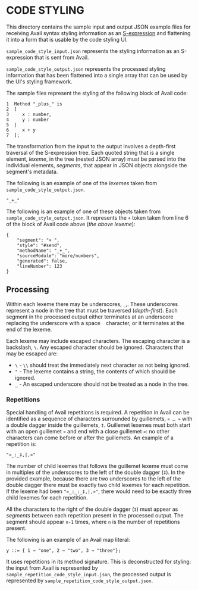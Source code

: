 CODE STYLING
=====================================================================

This directory contains the sample input and output JSON example files for 
receiving Avail syntax styling information as an 
[S-expression](https://en.wikipedia.org/wiki/S-expression) and flattening it
into a form that is usable by the code styling UI.

`sample_code_style_input.json` represents the styling information as an 
S-expression that is sent from Avail.

`sample_code_style_output.json` represents the processed styling information 
that
has been flattened into a single array that can be used by the UI's styling
framework.

The sample files represent the styling of the following block of Avail code:

```
1  Method "_plus_" is
2  [
3     x : number,
4     y : number
5  |
6     x + y
7  ];
```

The transformation from the input to the output involves a depth-first 
traversal of the S-expression tree. Each quoted string that is a single 
element, *lexeme*, in the tree (nested JSON array) must be parsed into the 
individual elements, *segments*, that appear in JSON objects alongside the
segment's metadata. 

The following is an example of one of the *lexemes* taken
from `sample_code_style_output.json`. 

```
"_+_"
```

The following is an example of one of these objects taken 
from `sample_code_style_output.json`. It represents the `+` token taken from 
line 6 of the block of Avail code above (*the above lexeme*):

```json5
{
    "segment": "+ ",
    "style": "#send",
    "methodName": "_+_",
    "sourceModule": "more/numbers",
    "generated": false,
    "lineNumber": 123
}
```

## Processing

Within each lexeme there may be underscores, `_`,. These underscores 
represent a node in the tree that must be traversed (*depth-first*). Each 
segment in the processed output either terminates at an underscore replacing 
the underscore with a space ` ` character, or it terminates at the end of the
lexeme.

Each lexeme may include escaped characters. The escaping character is a 
backslash, `\`. Any escaped character should be ignored. Characters that may 
be escaped are:

 * `\` - `\\` should treat the immediately next character as not being ignored.
 * `"` - The lexeme contains a string, the contents of which should be ignored.
 * `_` - An escaped underscore should not be treated as a node in the tree.

### Repetitions

Special handling of Avail repetitions is required. A repetition in Avail can be
identified as a sequence of characters surrounded by guillemets, `« … »` with a 
double dagger inside the guillemets, `‡`. Guillemet lexemes must both start with
an open guillemet `«` and end with a close guillemet `»`: no other characters 
can come before or after the guillemets. An example of a repetition is:
```
"«_:_‡,|,»"
```
The number of child lexemes that follows the guillemet lexeme must come in 
multiples of the underscores to the left of the double dagger (`‡`). In the 
provided example, because there are two underscores to the left of the 
double dagger there must be exactly two child lexemes for each repetition. 
If the lexeme had been `"«_:_:_‡,|,»"`, there would need to be exactly three 
child lexemes for each repetition.

All the characters to the right of the double dagger (`‡`) must appear as 
*segments* between each repetition present in the processed output. The 
segment should appear `n-1` times, where `n` is the number of repetitions 
present.

The following is an example of an Avail map literal: 
```
y ::= { 1 → "one", 2 → "two", 3 → "three"};
```
It uses repetitions in its method signature. This is deconstructed for 
styling: the input from Avail is represented by 
`sample_repetition_code_style_input.json`, the processed output is 
represented by `sample_repetition_code_style_output.json`.